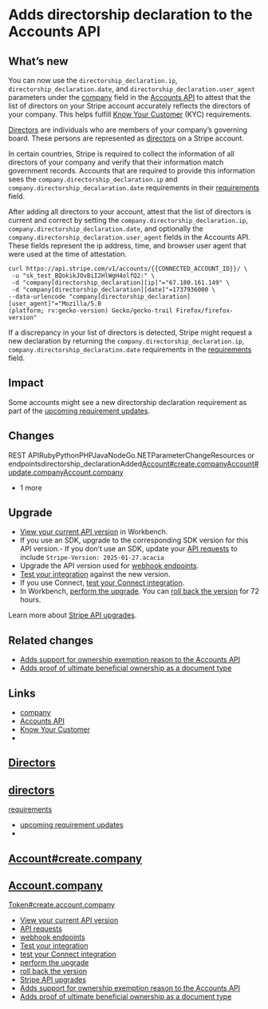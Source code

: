 # Adds directorship declaration to the Accounts API

## What’s new

You can now use the `directorship_declaration.ip`,
`directorship_declaration.date`, and `directorship_declaration.user_agent`
parameters under the
[company](https://docs.stripe.com/api/accounts/update#update_account-company)
field in the [Accounts API](https://docs.stripe.com/api/accounts/object) to
attest that the list of directors on your Stripe account accurately reflects the
directors of your company. This helps fulfill [Know Your
Customer](https://support.stripe.com/questions/know-your-customer-obligations)
(KYC) requirements.

[Directors](https://support.stripe.com/questions/beneficial-owner-and-director-definitions)
are individuals who are members of your company’s governing board. These persons
are represented as
[directors](https://docs.stripe.com/api/persons/object#person_object-relationship-director)
on a Stripe account.

In certain countries, Stripe is required to collect the information of all
directors of your company and verify that their information match government
records. Accounts that are required to provide this information sees the
`company.directorship_declaration.ip` and
`company.directorship_decalaration.date` requirements in their
[requirements](https://docs.stripe.com/api/accounts/object#account_object-requirements)
field.

After adding all directors to your account, attest that the list of directors is
current and correct by setting the `company.directorship_declaration.ip`,
`company.directorship_declaration.date`, and optionally the
`company.directorship_declaration.user_agent` fields in the Accounts API. These
fields represent the ip address, time, and browser user agent that were used at
the time of attestation.

```
curl https://api.stripe.com/v1/accounts/{{CONNECTED_ACCOUNT_ID}}/ \
 -u "sk_test_BQokikJOvBiI2HlWgH4olfQ2:" \
 -d "company[directorship_declaration][ip]"="67.180.161.149" \
 -d "company[directorship_declaration][date]"=1737936000 \
--data-urlencode "company[directorship_declaration][user_agent]"="Mozilla/5.0
(platform; rv:gecko-version) Gecko/gecko-trail Firefox/firefox-version"
```

If a discrepancy in your list of directors is detected, Stripe might request a
new declaration by returning the `company.directorship_declaration.ip`,
`company.directorship_declaration.date` requirements in the
[requirements](https://docs.stripe.com/api/accounts/object#account_object-requirements)
field.

## Impact

Some accounts might see a new directorship declaration requirement as part of
the [upcoming requirement
updates](https://docs.stripe.com/connect/upcoming-requirements-updates).

## Changes

REST APIRubyPythonPHPJavaNodeGo.NETParameterChangeResources or
endpointsdirectorship_declarationAdded[Account#create.company](https://docs.stripe.com/api/accounts/create#create_account-company)[Account#update.company](https://docs.stripe.com/api/accounts/update#update_account-company)[Account.company](https://docs.stripe.com/api/accounts/object#account_object-company)
+ 1 more
## Upgrade

- [View your current API
version](https://docs.stripe.com/upgrades#view-your-api-version-and-the-latest-available-upgrade-in-workbench)
in Workbench.
- If you use an SDK, upgrade to the corresponding SDK version for this API
version.- If you don’t use an SDK, update your [API
requests](https://docs.stripe.com/api/versioning) to include `Stripe-Version:
2025-01-27.acacia`
- Upgrade the API version used for [webhook
endpoints](https://docs.stripe.com/webhooks/versioning).
- [Test your integration](https://docs.stripe.com/testing) against the new
version.
- If you use Connect, [test your Connect
integration](https://docs.stripe.com/connect/testing).
- In Workbench, [perform the
upgrade](https://docs.stripe.com/upgrades#perform-the-upgrade). You can [roll
back the version](https://docs.stripe.com/upgrades#roll-back-your-api-version)
for 72 hours.

Learn more about [Stripe API upgrades](https://docs.stripe.com/upgrades).

## Related changes

- [Adds support for ownership exemption reason to the Accounts
API](https://docs.stripe.com/changelog/acacia/2025-01-27/ownership-exemption-reason-accounts-api)
- [Adds proof of ultimate beneficial ownership as a document
type](https://docs.stripe.com/changelog/acacia/2025-01-27/proof-of-ultimate-beneficial-ownership-document-support)

## Links

- [company](https://docs.stripe.com/api/accounts/update#update_account-company)
- [Accounts API](https://docs.stripe.com/api/accounts/object)
- [Know Your
Customer](https://support.stripe.com/questions/know-your-customer-obligations)
-
[Directors](https://support.stripe.com/questions/beneficial-owner-and-director-definitions)
-
[directors](https://docs.stripe.com/api/persons/object#person_object-relationship-director)
-
[requirements](https://docs.stripe.com/api/accounts/object#account_object-requirements)
- [upcoming requirement
updates](https://docs.stripe.com/connect/upcoming-requirements-updates)
-
[Account#create.company](https://docs.stripe.com/api/accounts/create#create_account-company)
-
[Account.company](https://docs.stripe.com/api/accounts/object#account_object-company)
-
[Token#create.account.company](https://docs.stripe.com/api/tokens/create_account#create_account_token-account-company)
- [View your current API
version](https://docs.stripe.com/upgrades#view-your-api-version-and-the-latest-available-upgrade-in-workbench)
- [API requests](https://docs.stripe.com/api/versioning)
- [webhook endpoints](https://docs.stripe.com/webhooks/versioning)
- [Test your integration](https://docs.stripe.com/testing)
- [test your Connect integration](https://docs.stripe.com/connect/testing)
- [perform the upgrade](https://docs.stripe.com/upgrades#perform-the-upgrade)
- [roll back the
version](https://docs.stripe.com/upgrades#roll-back-your-api-version)
- [Stripe API upgrades](https://docs.stripe.com/upgrades)
- [Adds support for ownership exemption reason to the Accounts
API](https://docs.stripe.com/changelog/acacia/2025-01-27/ownership-exemption-reason-accounts-api)
- [Adds proof of ultimate beneficial ownership as a document
type](https://docs.stripe.com/changelog/acacia/2025-01-27/proof-of-ultimate-beneficial-ownership-document-support)